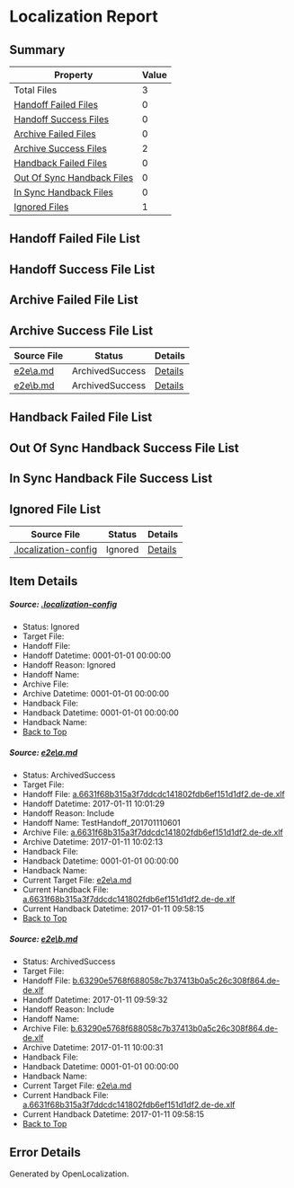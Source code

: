 # <a name='report-top'></a> Localization Report

## Summary
 Property | Value 
 -------- | ----- 
 Total Files | 3
[ Handoff Failed Files ](#handoff-failed-list)| 0
[ Handoff Success Files ](#handoff-success-list)| 0
[ Archive Failed Files ](#archive-failed-list)| 0
[ Archive Success Files ](#archive-success-list)| 2
[ Handback Failed Files ](#handback-failed-list)| 0
[ Out Of Sync Handback Files ](#outofsync-handback-success-list)| 0
[ In Sync Handback Files ](#insync-handback-success-list)| 0
[ Ignored Files ](#ignored-list)| 1

## <a name='handoff-failed-list'></a> Handoff Failed File List

## <a name='handoff-success-list'></a> Handoff Success File List

## <a name='archive-failed-list'></a> Archive Failed File List

## <a name='archive-success-list'></a> Archive Success File List
 Source File | Status | Details 
 ----------- | ------ | ------- 
 [e2e\a.md](https://github.com/OpenLocalizationTestOrg/ol-test0/blob/9e41c88294fa364b628574539395ee5aeccf66aa/e2e/a.md) | ArchivedSuccess | [Details](#0e78abb841d1f245bf27f8d6d986d945423f18ff1)
 [e2e\b.md](https://github.com/OpenLocalizationTestOrg/ol-test0/blob/528f16a54b218d3838af8c57906143bd5f26ebb9/e2e/b.md) | ArchivedSuccess | [Details](#5d066bac96db5ca5afa3263bc1fb459fd3facaad2)

## <a name='handback-failed-list'></a> Handback Failed File List

## <a name='outofsync-handback-success-list'></a> Out Of Sync Handback Success File List

## <a name='insync-handback-success-list'></a> In Sync Handback File Success List

## <a name='ignored-list'></a> Ignored File List
 Source File | Status | Details 
 ----------- | ------ | ------- 
 [.localization-config](https://github.com/OpenLocalizationTestOrg/ol-test0/blob/9e41c88294fa364b628574539395ee5aeccf66aa/.localization-config) | Ignored | [Details](#cb0632cf59c1387fc1742bfb9fa3c47f87e2e5c90)

## Item Details
##### <a name='cb0632cf59c1387fc1742bfb9fa3c47f87e2e5c90'></a> Source: [.localization-config](https://github.com/OpenLocalizationTestOrg/ol-test0/blob/9e41c88294fa364b628574539395ee5aeccf66aa/.localization-config)
* Status: Ignored
* Target File: 
* Handoff File: 
* Handoff Datetime: 0001-01-01 00:00:00
* Handoff Reason: Ignored
* Handoff Name: 
* Archive File: 
* Archive Datetime: 0001-01-01 00:00:00
* Handback File: 
* Handback Datetime: 0001-01-01 00:00:00
* Handback Name: 
* [Back to Top](#report-top)

##### <a name='0e78abb841d1f245bf27f8d6d986d945423f18ff1'></a> Source: [e2e\a.md](https://github.com/OpenLocalizationTestOrg/ol-test0/blob/9e41c88294fa364b628574539395ee5aeccf66aa/e2e/a.md)
* Status: ArchivedSuccess
* Target File: 
* Handoff File: [a.6631f68b315a3f7ddcdc141802fdb6ef151d1df2.de-de.xlf](https://github.com/OpenLocalizationTestOrg/ol-test0-handoff/blob/8618220da43462e6b58f2bb94d3fd1524a93b611/ol-handoff/OpenLocalizationTestOrg/ol-test0-dede/shujia/ht/a.6631f68b315a3f7ddcdc141802fdb6ef151d1df2.de-de.xlf)
* Handoff Datetime: 2017-01-11 10:01:29
* Handoff Reason: Include
* Handoff Name: TestHandoff_201701110601
* Archive File: [a.6631f68b315a3f7ddcdc141802fdb6ef151d1df2.de-de.xlf](https://github.com/OpenLocalizationTestOrg/ol-test0-handoff/blob/c8eeca549f999c71116db4287bc6adbba639a3fa/ol-archive/OpenLocalizationTestOrg/ol-test0-dede/shujia/ht/a.6631f68b315a3f7ddcdc141802fdb6ef151d1df2.de-de.xlf)
* Archive Datetime: 2017-01-11 10:02:13
* Handback File: 
* Handback Datetime: 0001-01-01 00:00:00
* Handback Name: 
* Current Target File: [e2e\a.md](https://github.com/OpenLocalizationTestOrg/ol-test0-dede/blob/c8073f49a18d266fd3c0d1d4159fecd564fcb8a1/e2e/a.md)
* Current Handback File: [a.6631f68b315a3f7ddcdc141802fdb6ef151d1df2.de-de.xlf](https://github.com/OpenLocalizationTestOrg/ol-test0-handback/blob/6d69d538671a55259651b2d665162eb384bb48c5/ol-handback/OpenLocalizationTestOrg/ol-test0-dede/shujia/ht/a.6631f68b315a3f7ddcdc141802fdb6ef151d1df2.de-de.xlf)
* Current Handback Datetime: 2017-01-11 09:58:15
* [Back to Top](#report-top)

##### <a name='5d066bac96db5ca5afa3263bc1fb459fd3facaad2'></a> Source: [e2e\b.md](https://github.com/OpenLocalizationTestOrg/ol-test0/blob/528f16a54b218d3838af8c57906143bd5f26ebb9/e2e/b.md)
* Status: ArchivedSuccess
* Target File: 
* Handoff File: [b.63290e5768f688058c7b37413b0a5c26c308f864.de-de.xlf](https://github.com/OpenLocalizationTestOrg/ol-test0-handoff/blob/80908825821781c522f8336db2211592ee93d390/ol-handoff/OpenLocalizationTestOrg/ol-test0-dede/shujia/ht/b.63290e5768f688058c7b37413b0a5c26c308f864.de-de.xlf)
* Handoff Datetime: 2017-01-11 09:59:32
* Handoff Reason: Include
* Handoff Name: 
* Archive File: [b.63290e5768f688058c7b37413b0a5c26c308f864.de-de.xlf](https://github.com/OpenLocalizationTestOrg/ol-test0-handoff/blob/b680324a7a78302366ae631aacc13e45332ab5a3/ol-archive/OpenLocalizationTestOrg/ol-test0-dede/shujia/ht/b.63290e5768f688058c7b37413b0a5c26c308f864.de-de.xlf)
* Archive Datetime: 2017-01-11 10:00:31
* Handback File: 
* Handback Datetime: 0001-01-01 00:00:00
* Handback Name: 
* Current Target File: [e2e\a.md](https://github.com/OpenLocalizationTestOrg/ol-test0-dede/blob/c8073f49a18d266fd3c0d1d4159fecd564fcb8a1/e2e/a.md)
* Current Handback File: [a.6631f68b315a3f7ddcdc141802fdb6ef151d1df2.de-de.xlf](https://github.com/OpenLocalizationTestOrg/ol-test0-handback/blob/6d69d538671a55259651b2d665162eb384bb48c5/ol-handback/OpenLocalizationTestOrg/ol-test0-dede/shujia/ht/a.6631f68b315a3f7ddcdc141802fdb6ef151d1df2.de-de.xlf)
* Current Handback Datetime: 2017-01-11 09:58:15
* [Back to Top](#report-top)


## Error Details

Generated by OpenLocalization.
